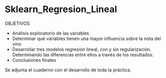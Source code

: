 # Sklearn_Regresion_Lineal

OBJETIVOS 

- Análisis exploratorio de las variables 
- Determinar qué variables tienen una mayor influencia sobre la nota del vino
- Desarrollar tres modelos regresión lineal, con y sin regularización. Determinando las diferencias entre ellos a través de los resultados.
- Conclusiones finales

Se adjunta el cuaderno con el desarrollo de toda la práctica.
